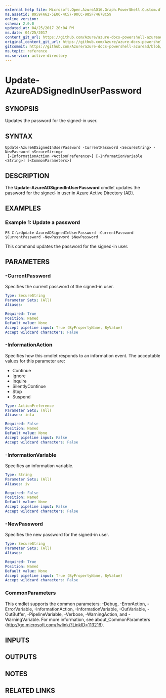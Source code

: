 ```yaml
---
external help file: Microsoft.Open.AzureAD16.Graph.PowerShell.Custom.dll-Help.xml
ms.assetid: 8959FA62-5E06-4C57-90CC-985F7467BC59
online version:
schema: 2.0.0
updated_at: 04/25/2017 20:04 PM
ms.date: 04/25/2017
content_git_url: https://github.com/Azure/azure-docs-powershell-azuread/blob/master/Azure%20AD%20Cmdlets/AzureAD/v2preview/Update-AzureADSignedInUserPassword.md
original_content_git_url: https://github.com/Azure/azure-docs-powershell-azuread/blob/master/Azure%20AD%20Cmdlets/AzureAD/v2preview/Update-AzureADSignedInUserPassword.md
gitcommit: https://github.com/Azure/azure-docs-powershell-azuread/blob/c5cc449ee6e2b805fc85a9e05130b06b10899f67
ms.topic: reference
ms.service: active-directory
---
```


# Update-AzureADSignedInUserPassword

## SYNOPSIS
Updates the password for the signed-in user.

## SYNTAX

```
Update-AzureADSignedInUserPassword -CurrentPassword <SecureString> -NewPassword <SecureString>
 [-InformationAction <ActionPreference>] [-InformationVariable <String>] [<CommonParameters>]
```

## DESCRIPTION
The **Update-AzureADSignedInUserPassword** cmdlet updates the password for the signed-in user in Azure Active Directory (AD).

## EXAMPLES

### Example 1: Update a password
```
PS C:\>Update-AzureADSignedInUserPassword -CurrentPassword $CurrentPassword -NewPassword $NewPassword
```

This command updates the password for the signed-in user.

## PARAMETERS

### -CurrentPassword
Specifies the current password of the signed-in user.

```yaml
Type: SecureString
Parameter Sets: (All)
Aliases: 

Required: True
Position: Named
Default value: None
Accept pipeline input: True (ByPropertyName, ByValue)
Accept wildcard characters: False
```

### -InformationAction
Specifies how this cmdlet responds to an information event. The acceptable values for this parameter are:

- Continue
- Ignore
- Inquire
- SilentlyContinue
- Stop
- Suspend

```yaml
Type: ActionPreference
Parameter Sets: (All)
Aliases: infa

Required: False
Position: Named
Default value: None
Accept pipeline input: False
Accept wildcard characters: False
```

### -InformationVariable
Specifies an information variable.

```yaml
Type: String
Parameter Sets: (All)
Aliases: iv

Required: False
Position: Named
Default value: None
Accept pipeline input: False
Accept wildcard characters: False
```

### -NewPassword
Specifies the new password for the signed-in user.

```yaml
Type: SecureString
Parameter Sets: (All)
Aliases: 

Required: True
Position: Named
Default value: None
Accept pipeline input: True (ByPropertyName, ByValue)
Accept wildcard characters: False
```

### CommonParameters
This cmdlet supports the common parameters: -Debug, -ErrorAction, -ErrorVariable, -InformationAction, -InformationVariable, -OutVariable, -OutBuffer, -PipelineVariable, -Verbose, -WarningAction, and -WarningVariable. For more information, see about_CommonParameters (http://go.microsoft.com/fwlink/?LinkID=113216).

## INPUTS

## OUTPUTS

## NOTES

## RELATED LINKS

